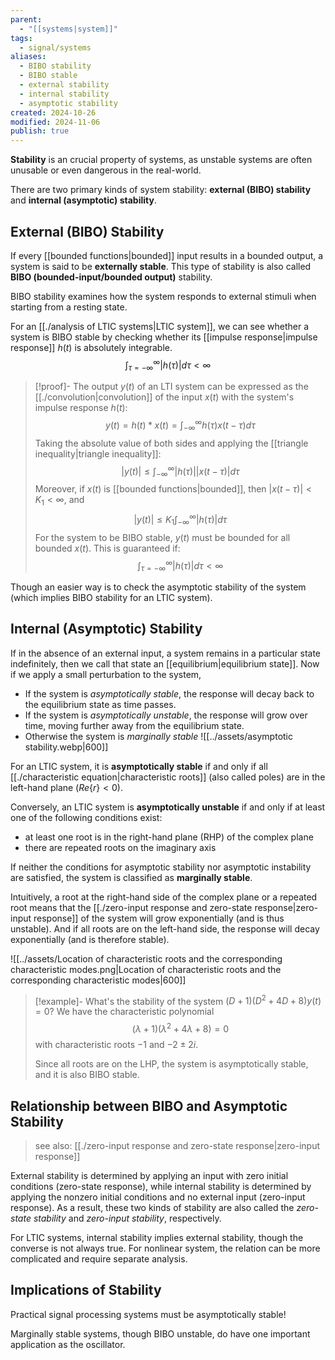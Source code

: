 ```yaml
---
parent:
  - "[[systems|system]]"
tags:
  - signal/systems
aliases:
  - BIBO stability
  - BIBO stable
  - external stability
  - internal stability
  - asymptotic stability
created: 2024-10-26
modified: 2024-11-06
publish: true
---
```

**Stability** is an crucial property of systems, as unstable systems are often unusable or even dangerous in the real-world.

There are two primary kinds of system stability: **external (BIBO) stability** and **internal (asymptotic) stability**.

## External (BIBO) Stability

If every [[bounded functions|bounded]] input results in a bounded output, a system is said to be **externally stable**. This type of stability is also called **BIBO (bounded-input/bounded output)** stability.

BIBO stability examines how the system responds to external stimuli when starting from a resting state.

For an [[./analysis of LTIC systems|LTIC system]], we can see whether a system is BIBO stable by checking whether its [[impulse response|impulse response]] $h(t)$ is absolutely integrable.
$$
\int_{\tau = -\infty}^{\infty}|h(\tau)| d \tau<\infty
$$
> [!proof]-
> The output $y(t)$ of an LTI system can be expressed as the [[./convolution|convolution]] of the input $x(t)$ with the system's impulse response $h(t)$:
> $$
> y(t)=h(t) * x(t)=\int_{-\infty}^{\infty} h(\tau) x(t-\tau) d \tau
> $$
> Taking the absolute value of both sides and applying the [[triangle inequality|triangle inequality]]:
> $$
> |y(t)| \leq \int_{-\infty}^{\infty}|h(\tau)||x(t-\tau)| d \tau
> $$
> Moreover, if $x(t)$ is [[bounded functions|bounded]], then $|x(t-\tau)|<K_1<\infty$, and
> $$
> |y(t)| \leq K_1 \int_{-\infty}^{\infty}|h(\tau)| d \tau
> $$
> For the system to be BIBO stable, $y(t)$ must be bounded for all bounded $x(t)$. This is guaranteed if:
> $$
> \int_{\tau = -\infty}^{\infty}|h(\tau)| d \tau<\infty
> $$

Though an easier way is to check the asymptotic stability of the system (which implies BIBO stability for an LTIC system).

## Internal (Asymptotic) Stability
If in the absence of an external input, a system remains in a particular state indefinitely, then we call that state an [[equilibrium|equilibrium state]]. Now if we apply a small perturbation to the system,
- If the system is _asymptotically stable_, the response will decay back to the equilibrium state as time passes.
- If the system is _asymptotically unstable_, the response will grow over time, moving further away from the equilibrium state.
- Otherwise the system is _marginally stable_
![[../assets/asymptotic stability.webp|600]]

For an LTIC system, it is **asymptotically stable** if and only if all [[./characteristic equation|characteristic roots]] (also called poles) are in the left-hand plane ($Re\{r\} < 0$).

Conversely, an LTIC system is **asymptotically unstable** if and only if at least one of the following conditions exist:
- at least one root is in the right-hand plane (RHP) of the complex plane
- there are repeated roots on the imaginary axis

If neither the conditions for asymptotic stability nor asymptotic instability are satisfied, the system is classified as **marginally stable**.

Intuitively, a root at the right-hand side of the complex plane or a repeated root means that the [[./zero-input response and zero-state response|zero-input response]] of the system will grow exponentially (and is thus unstable). And if all roots are on the left-hand side, the response will decay exponentially (and is therefore stable).

![[../assets/Location of characteristic roots and the corresponding characteristic modes.png|Location of characteristic roots and the corresponding characteristic modes|600]]

> [!example]- What's the stability of the system $(D + 1)(D^2 + 4D + 8)y(t) = 0$?
> We have the characteristic polynomial
> $$
> (\lambda + 1)(\lambda^2 + 4\lambda + 8) = 0
> $$
> with characteristic roots $-1$ and $-2 \pm 2i$.
> 
> Since all roots are on the LHP, the system is asymptotically stable, and it is also BIBO stable.

## Relationship between BIBO and Asymptotic Stability
> see also: [[./zero-input response and zero-state response|zero-input response]]

External stability is determined by applying an input with zero initial conditions (zero-state response), while internal stability is determined by applying the nonzero initial conditions and no external input (zero-input response). As a result, these two kinds of stability are also called the _zero-state stability_ and _zero-input stability_, respectively.

For LTIC systems, internal stability implies external stability, though the converse is not always true. For nonlinear system, the relation can be more complicated and require separate analysis.

## Implications of Stability
Practical signal processing systems must be asymptotically stable!

Marginally stable systems, though BIBO unstable, do have one important application as the oscillator.